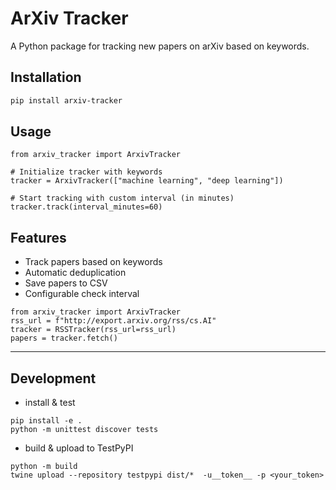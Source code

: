# ArXiv Tracker

A Python package for tracking new papers on arXiv based on keywords.

## Installation

```bash
pip install arxiv-tracker
```

## Usage

```text
from arxiv_tracker import ArxivTracker

# Initialize tracker with keywords
tracker = ArxivTracker(["machine learning", "deep learning"])

# Start tracking with custom interval (in minutes)
tracker.track(interval_minutes=60)
```

## Features

- Track papers based on keywords
- Automatic deduplication
- Save papers to CSV
- Configurable check interval

```text
from arxiv_tracker import ArxivTracker
rss_url = f"http://export.arxiv.org/rss/cs.AI"
tracker = RSSTracker(rss_url=rss_url)
papers = tracker.fetch()
```

---

## Development

- install & test

```text
pip install -e .
python -m unittest discover tests
```

- build & upload to TestPyPI

```text
python -m build
twine upload --repository testpypi dist/*  -u__token__ -p <your_token>
```